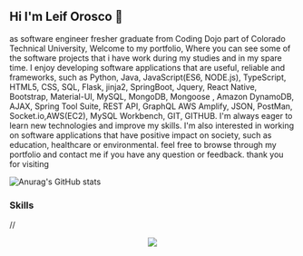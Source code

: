 ## Hi I'm Leif Orosco 👋
as software engineer fresher graduate from Coding Dojo part of Colorado Technical University, Welcome to my portfolio, Where you can see some of the software projects that i have work during my studies and in my spare time. I enjoy developing software applications that are useful, reliable and frameworks, such as Python, Java, JavaScript(ES6, NODE.js), TypeScript, HTML5, CSS, SQL, Flask, jinja2, SpringBoot, Jquery, React Native, Bootstrap, Material-UI, MySQL, MongoDB, Mongoose , Amazon DynamoDB,  AJAX, Spring Tool Suite, REST API, GraphQL AWS Amplify, JSON, PostMan, Socket.io,AWS(EC2), MySQL Workbench, GIT, GITHUB. I'm always eager to learn new technologies and improve my skills. I'm also interested in working on software applications that have positive impact on society, such as education, healthcare or environmental. feel free to browse through my portfolio and contact me if you have any question or feedback. thank you for visiting

![Anurag's GitHub stats](https://github-readme-stats.vercel.app/api?username=leif123&show_icons=true&theme=highcontrast)


### Skills 
//
<p align="center">
  <a href="https://skillicons.dev">
    <img src="https://skillicons.dev/icons?i=java,python,javascript,html,css" />
  </a>
</p>

